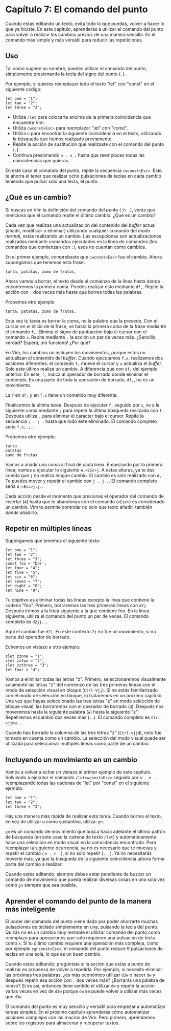 # Capítulo 7: El comando del punto

Cuando estás editando un texto, evita todo lo que puedas, volver a hacer lo que ya hiciste. En este capítulo, aprenderás a utilizar el comando del punto para volver a realizar los cambios previos de una manera sencilla. Es el comando más simple y más versátil para reducir las repeticiones.

## Uso

Tal como sugiere su nombre, puedes utilizar el comando del punto, simplemente presionando la tecla del signo del punto \(`.`\).

Por ejemplo, si quieres reemplazar todo el texto "let" con "const" en el siguiente código:

```text
let one = "1";
let two = "2";
let three = "3";
```

* Utiliza `/let` para colocarte encima de la primera coincidencia que encuentre Vim.
* Utiliza `cwconst<Esc>` para reemplazar "let" con "const".
* Utiliza `n` para encontrar la siguiente coincidencia en el texto, utilizando la búsqueda que hemos realizado previamente.
* Repite la acción de sustitución que realizaste con el comando del punto \(`.`\). 
* Continua presionando `n . n .` hasta que reemplaces todas las coincidencias que quieras.

En este caso el comando del punto, repite la secuencia `cwconst<Esc>`. Esto te ahorra el tener que realizar ocho pulsaciones de teclas en cada cambio teniendo que pulsar solo una tecla, el punto.

## ¿Qué es un cambio?

Si buscas en Vim la definición del comando del punto \(`:h .`\), verás que menciona que el comando repite el último cambio. ¿Qué es un cambio?

Cada vez que realizas una actualización del contenido del _buffer_ actual \(añadir, modificar o eliminar\) utilizando cualquier comando del _modo normal_, estás realizando un cambio. Las excepciones son actualizaciones realizadas mediante comandos ejecutados en la línea de comandos \(los comandos que comienzan con `:`\), esos no cuentan como cambios.

En el primer ejemplo, comprobaste que `cwconst<Esc>` fue el cambio. Ahora supongamos que tenemos esta frase:

```text
tarta, patatas, zumo de frutas,
```

Ahora vamos a borrar, el texto desde el comienzo de la línea hasta donde encontremos la primera coma. Puedes realizar esto mediante `df,`. Repite la acción con `.` dos veces más hasta que borres todas las palabras.

Probemos otro ejemplo

```text
tarta, patatas, zumo de frutas,
```

Esta vez tu tarea es borrar la coma, no la palabra que la precede. Con el cursor en el inicio de la frase, ve hasta la primera coma de la frase mediante el comando `f,`. Elimina el signo de puntuación bajo el cursor con el comando `x`. Repite mediante `.` la acción un par de veces más. ¿Sencillo, verdad? Espera, ¡no funcionó! ¿Por qué?

En Vim, los cambios no incluyen los movimientos, porque estos no actualizan el contenido del _buffer_. Cuando ejecutamos `f,x`, realizamos dos acciones diferentes: el comando `f,` mueve el cursor y `x` actualiza el _buffer_. Solo este último realiza un cambio. A diferencia que con `df,` del ejemplo anterior. En este, `f,` indica al operador de borrado donde eliminar el contenido. Es una parte de toda la operación de borrado, `df,`, no es un movimiento.

La `f` en `df,` y en `f,x` tiene un cometido muy diferente.

Finalicemos la última tarea. Después de ejecutar `f,` seguido por `x`, ve a la siguiente coma mediante `;` para repetir la última búsqueda realizada con `f`. Después utiliza `.` para eliminar el carácter bajo el cursor. Repite la secuencia `; . ; .` hasta que todo este eliminado. El comando completo sería `f,x;.;.`.

Probemos otro ejemplo:

```text
tarta
patatas
zumo de frutas
```

Vamos a añadir una coma al final de cada línea. Empezando por la primera línea, vamos a ejecutar lo siguiente `A,<Esc>j`. A estas alturas, ya te das cuenta que `j` no realiza ningún cambio. El cambio es solo realizado con `A,`. Te puedes mover y repetir el cambio con `j . j .`. El comando completo sería `A,<Esc>j.j.`.

Cada acción desde el momento que presionas el operador del comando de insertar \(`A`\) hasta que lo abandonas con el comando \(`<Esc>`\) es considerado un cambio. Vim te permite controlar no solo que texto añadir, también _donde_ añadirlo.

## Repetir en múltiples líneas

Supongamos que tenemos el siguiente texto:

```text
let one = "1";
let two = "2";
let three = "3";
const foo = "bar';
let four = "4";
let five = "5";
let six = "6";
let seven = "7";
let eight = "8";
let nine = "9";
```

Tu objetivo es eliminar todas las líneas excepto la línea que contiene la cadena "foo". Primero, borraremos las tres primeras líneas con `d2j`. Después iremos a la línea siguiente a la que contiene foo. En la línea siguiente, utiliza el comando del punto un par de veces. El comando completo es `d2jj..`.

Aquí el cambio fue `d2j`. En este contexto `2j` no fue un movimiento, si no parte del operador de borrado.

Echemos un vistazo a otro ejemplo:

```text
zlet zzone = "1";
zlet zztwo = "2";
zlet zzthree = "3";
let four = "4";
```

Vamos a eliminar todas las letras "z". Primero, seleccionaremos visualmente solamente las letras "z" del comienzo de las tres primeras líneas con el modo de selección visual en bloque \(`Ctrl-Vjj`\). Si no estás familiarizado con el modo de selección en bloque, lo trataremos en un próximo capítulo. Una vez que hayas seleccionado las tres letras "z" en modo selección de bloque visual, las borraremos con el operador de borrado \(`d`\). Después nos moveremos hasta la siguiente palabra \(`w`\) hasta la siguiente "z". Repetiremos el cambio dos veces más \(`..`\). El comando completo es `Ctrl-vjjdw..`.

Cuando has borrado la columna de las tres letras "z" \(`Ctrl-vjjd`\), esto fue tomado en cuenta como un cambio. La selección del modo visual puede ser utilizada para seleccionar múltiples líneas como parte de un cambio.

## Incluyendo un movimiento en un cambio

Vamos a volver a echar un vistazo al primer ejemplo de este capítulo. Volviendo a ejecutar el comando `/letcwconst<Esc>` seguido por `n . n .` reemplazando todas las cadenas de "let" por "const" en el siguiente ejemplo:

```text
let one = "1";
let two = "2";
let three = "3";
```

Hay una manera más rápida de realizar esta tarea. Cuando borres el texto, en vez de utilizar `w` como sustantivo, utiliza: `gn`.

`gn` es un comando de movimiento que busca hacia adelante el último patrón de búsqueda \(en este caso la cadena de texto `/let`\) y automáticamente hace una selección en modo visual en la coincidencia encontrada. Para reemplazar la siguiente ocurrencia, ya no es necesario que te muevas y repetir el cambio \( `n . n .`\), si no solo repetir \(`. .`\). Ya no necesitarás moverte más, ya que la búsqueda de la siguiente coincidencia ¡ahora forma parte del cambio a realizar!

Cuando estés editando, siempre debes estar pendiente de buscar un comando de movimiento que pueda realizar diversas cosas en una sola vez como `gn` siempre que sea posible.

## Aprender el comando del punto de la manera más inteligente

El poder del comando del punto viene dado por poder ahorrarte muchas pulsaciones de teclado simplemente en una, pulsando la tecla del punto. Quizás no es un cambio muy rentable el utilizar comando del punto como reemplazo para operaciones que solo requieren una pulsación de tecla como `x`. Si tu último cambio requiere una operación más compleja, como por ejemplo `cgnconst<Esc>`, el comando del punto reduce 9 pulsaciones de teclas en una sola, lo que es un buen cambio.

Cuando estés editando, pregúntate si la acción que estás a punto de realizar es propensa de volver a repetirla. Por ejemplo, si necesito eliminar las próximas tres palabras, ¿es más económico utilizar `d3w` o hacer `dw` y después repetir esa acción con `.` dos veces más? ¿Borrarás una palabra de nuevo? Si es así, entonces tiene sentido el utilizar `dw` y repetir la acción varias veces en vez de `d3w` porque `dw` se puede volver a utilizar más veces que `d3w`.

El comando del punto es muy sencillo y versátil para empezar a automatizar tareas simples. En el próximo capítulo aprenderás cómo automatizar acciones complejas con las macros de Vim. Pero primero, aprendamos sobre los registros para almacenar y recuperar textos.

